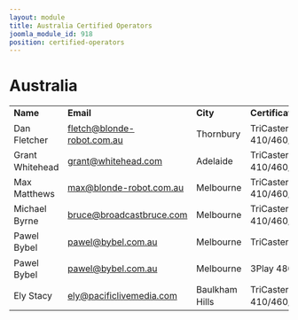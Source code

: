 ```yaml
---
layout: module
title: Australia Certified Operators
joomla_module_id: 918
position: certified-operators
---
```

<h1>Australia</h1>
<table style="width: 100%; line-height: 16pt;" border="0">
	<tbody>
		<tr>
			<td style="width: 24%;"><strong>Name</strong>
			</td>
			<td style="width: 29%;"><strong>Email</strong>
			</td>
			<td style="width: 18%;"><strong>City</strong>
			</td>
			<td style="width: 27%;"><strong>Certification</strong>
			</td>
			<td style="width: 2%; text-align: right;"><strong>Date&nbsp;</strong>
			</td>
		</tr>
		<tr>
			<td>Dan Fletcher</td>
			<td><a href="mailto: fletch@blonde-robot.com.au">fletch@blonde-robot.com.au</a>
			</td>
			<td>Thornbury</td>
			<td>TriCaster 410/460/860/8000</td>
			<td style="text-align: right;">8/18/14</td>
		</tr>
		<tr>
			<td>Grant Whitehead</td>
			<td><a href="mailto: grant@whitehead.com">grant@whitehead.com</a>
			</td>
			<td>Adelaide</td>
			<td>TriCaster 410/460/860/8000</td>
			<td style="text-align: right;">10/17/14</td>
		</tr>
		<tr>
			<td>Max Matthews</td>
			<td><a href="mailto: max@blonde-robot.com.au">max@blonde-robot.com.au</a>
			</td>
			<td>Melbourne</td>
			<td>TriCaster 410/460/860/8000</td>
			<td style="text-align: right;">12/4/14</td>
		</tr>
		<tr>
			<td>Michael Byrne</td>
			<td><a href="mailto: bruce@broadcastbruce.com">bruce@broadcastbruce.com</a>
			</td>
			<td>Melbourne</td>
			<td>TriCaster 410/460/860/8000</td>
			<td style="text-align: right;">11/6/14</td>
		</tr>
		<tr>
			<td>Pawel Bybel</td>
			<td><a href="mailto: pawel@bybel.com.au">pawel@bybel.com.au</a>
			</td>
			<td>Melbourne</td>
			<td>TriCaster 855</td>
			<td style="text-align: right;">7/31/13</td>
		</tr>
		<tr>
			<td>Pawel Bybel</td>
			<td><a href="mailto: pawel@bybel.com.au">pawel@bybel.com.au</a>
			</td>
			<td>Melbourne</td>
			<td>3Play 4800</td>
			<td style="text-align: right;">8/1/13</td>
		</tr>
		<tr>
			<td>Ely Stacy</td>
			<td><a href="mailto: ely@pacificlivemedia.com">ely@pacificlivemedia.com</a>
			</td>
			<td>Baulkham Hills</td>
			<td>TriCaster 410/460/860/8000</td>
			<td style="text-align: right;">7/18/16</td>
		</tr>
	</tbody>
</table>
